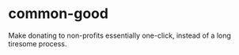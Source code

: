 # common-good
Make donating to non-profits essentially one-click, instead of a long tiresome process.
